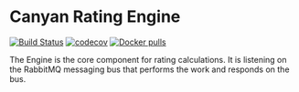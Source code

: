# Canyan Rating Engine

[![Build Status](https://gitlab.com/canyan/rating-engine/badges/master/pipeline.svg)](https://gitlab.com/canyan/rating-engine/pipelines) [![codecov](https://codecov.io/gh/canyanio/rating-engine/branch/master/graph/badge.svg)](https://codecov.io/gh/canyanio/rating-engine) [![Docker pulls](https://img.shields.io/docker/pulls/canyan/rating-engine.svg?maxAge=3600)](https://hub.docker.com/repository/docker/canyan/rating-engine)

The Engine is the core component for rating calculations. It is listening on the RabbitMQ messaging bus that performs the work and responds on the bus.

